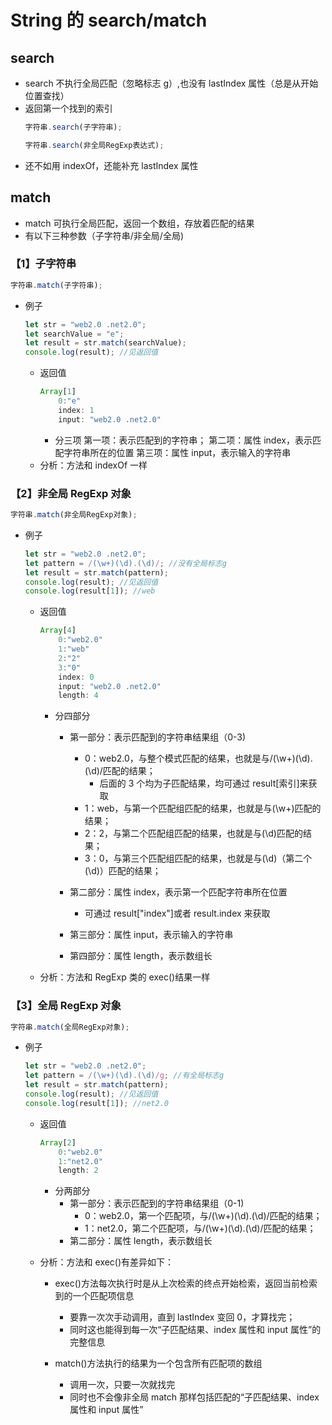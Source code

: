 # String 的 search/match

## search

- search 不执行全局匹配（忽略标志 g）,也没有 lastIndex 属性（总是从开始位置查找）
- 返回第一个找到的索引
  ```js
  字符串.search(子字符串);
  ```
  ```js
  字符串.search(非全局RegExp表达式);
  ```
- 还不如用 indexOf，还能补充 lastIndex 属性

## match

- match 可执行全局匹配，返回一个数组，存放着匹配的结果
- 有以下三种参数（子字符串/非全局/全局)

### 【1】子字符串

```js
字符串.match(子字符串);
```

- 例子
  ```js
  let str = "web2.0 .net2.0";
  let searchValue = "e";
  let result = str.match(searchValue);
  console.log(result); //见返回值
  ```
  - 返回值
    ```js
    Array[1]
        0:"e"
        index: 1
        input: "web2.0 .net2.0"
    ```
    - 分三项
      第一项：表示匹配到的字符串；
      第二项：属性 index，表示匹配字符串所在的位置
      第三项：属性 input，表示输入的字符串
  - 分析：方法和 indexOf 一样

### 【2】非全局 RegExp 对象

```js
字符串.match(非全局RegExp对象);
```

- 例子
  ```js
  let str = "web2.0 .net2.0";
  let pattern = /(\w+)(\d).(\d)/; //没有全局标志g
  let result = str.match(pattern);
  console.log(result); //见返回值
  console.log(result[1]); //web
  ```
  - 返回值

    ```js
    Array[4]
        0:"web2.0"
        1:"web"
        2:"2"
        3:"0"
        index: 0
        input: "web2.0 .net2.0"
        length: 4
    ```

    - 分四部分
      - 第一部分：表示匹配到的字符串结果组（0-3)

        - 0：web2.0，与整个模式匹配的结果，也就是与/(\w+)(\d).(\d)/匹配的结果；
          - 后面的 3 个均为子匹配结果，均可通过 result[索引]来获取
        - 1：web，与第一个匹配组匹配的结果，也就是与(\w+)匹配的结果；
        - 2：2，与第二个匹配组匹配的结果，也就是与(\d)匹配的结果；
        - 3：0，与第三个匹配组匹配的结果，也就是与(\d)（第二个(\d)）匹配的结果；

      - 第二部分：属性 index，表示第一个匹配字符串所在位置
        - 可通过 result["index"]或者 result.index 来获取
      - 第三部分：属性 input，表示输入的字符串
      - 第四部分：属性 length，表示数组长

  - 分析：方法和 RegExp 类的 exec()结果一样

### 【3】全局 RegExp 对象

```js
字符串.match(全局RegExp对象);
```

- 例子
  ```js
  let str = "web2.0 .net2.0";
  let pattern = /(\w+)(\d).(\d)/g; //有全局标志g
  let result = str.match(pattern);
  console.log(result); //见返回值
  console.log(result[1]); //net2.0
  ```
  - 返回值

    ```js
    Array[2]
        0:"web2.0"
        1:"net2.0"
        length: 2
    ```

    - 分两部分
      - 第一部分：表示匹配到的字符串结果组（0-1)
        - 0：web2.0，第一个匹配项，与/(\w+)(\d).(\d)/匹配的结果；
        - 1：net2.0，第二个匹配项，与/(\w+)(\d).(\d)/匹配的结果；
      - 第二部分：属性 length，表示数组长

  - 分析：方法和 exec()有差异如下：

    - exec()方法每次执行时是从上次检索的终点开始检索，返回当前检索到的一个匹配项信息

      - 要靠一次次手动调用，直到 lastIndex 变回 0，才算找完；
      - 同时这也能得到每一次“子匹配结果、index 属性和 input 属性”的完整信息

    - match()方法执行的结果为一个包含所有匹配项的数组
      - 调用一次，只要一次就找完
      - 同时也不会像非全局 match 那样包括匹配的“子匹配结果、index 属性和 input 属性”
